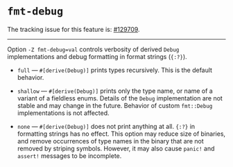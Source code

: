 # `fmt-debug`

The tracking issue for this feature is: [#129709](https://github.com/rust-lang/rust/issues/129709).

------------------------

Option `-Z fmt-debug=val` controls verbosity of derived `Debug` implementations
and debug formatting in format strings (`{:?}`).

* `full` — `#[derive(Debug)]` prints types recursively. This is the default behavior.

* `shallow` — `#[derive(Debug)]` prints only the type name, or name of a variant of a fieldless enums. Details of the `Debug` implementation are not stable and may change in the future. Behavior of custom `fmt::Debug` implementations is not affected.

* `none` — `#[derive(Debug)]` does not print anything at all. `{:?}` in formatting strings has no effect.
  This option may reduce size of binaries, and remove occurrences of type names in the binary that are not removed by striping symbols. However, it may also cause `panic!` and `assert!` messages to be incomplete.
